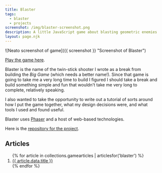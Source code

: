 ```yaml
---
title: Blaster
tags:
  - blaster
  - projects
screenshot: /img/blaster-screenshot.png
description: A little JavaScript game about blasting geometric enemies.
layout: page.njk
---
```


![Neato screenshot of game]({{ screenshot }} "Screenshot of Blaster")

[Play the game here][playblaster].

Blaster is the name of the twin-stick shooter I wrote as a break from building the _Big Game_ (which needs a better name!). Since that game is going to take me a very long time to build I figured I should take a break and build something simple and fun that wouldn't take me very long to complete, relatively speaking.

I also wanted to take the opportunity to write out a tutorial of sorts around how I put the game together, what my design decisions were, and what tools I used and found useful.

Blaster uses [Phaser][] and a host of web-based technologies.

Here is the [repository for the project][repo].

## Articles

<ol>
{% for article in collections.gamearticles | articlesfor('blaster') %}
  <li>
    <a href="{{ article.url }}">{{ article.data.title }}</a>
  </li>
{% endfor %}
</ol>


[playblaster]: http://blaster.drhayes.io
[phaser]: https://phaser.io/
[repo]: https://github.com/drhayes/blaster
